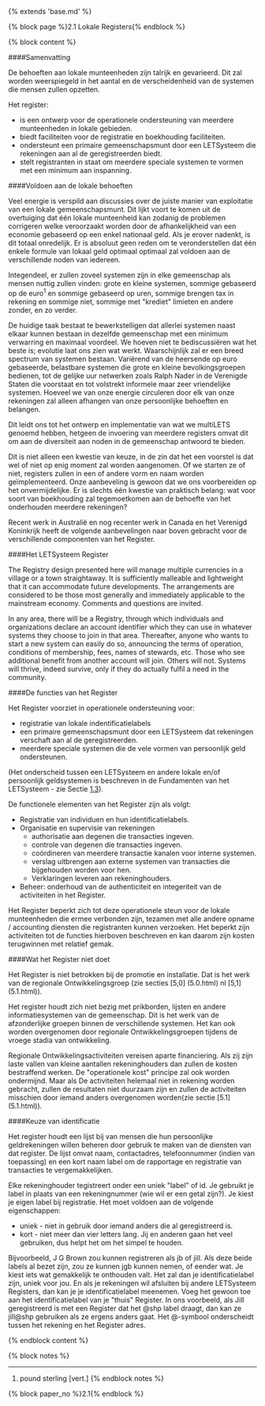 {% extends 'base.md' %}

{% block page %}2.1 Lokale Registers{% endblock %}

{% block content %}

####Samenvatting

De behoeften aan lokale munteenheden zijn talrijk en gevarieerd. Dit zal worden
weerspiegeld in het aantal en de verscheidenheid van de systemen die mensen
zullen opzetten.

Het register:

* is een ontwerp voor de operationele ondersteuning van meerdere munteenheden in lokale gebieden.
* biedt faciliteiten voor de registratie en boekhouding faciliteiten.
* ondersteunt een primaire gemeenschapsmunt door een LETSysteem die rekeningen aan al de geregistreerden biedt.
* stelt registranten in staat om meerdere speciale systemen te vormen met een minimum aan inspanning.

####Voldoen aan de lokale behoeften

Veel energie is verspild aan discussies over de juiste manier van exploitatie
van een lokale gemeenschapsmunt. Dit lijkt voort te komen uit de overtuiging
dat één lokale munteenheid kan zodanig de problemen corrigeren welke veroorzaakt
worden door de afhankelijkheid van een economie gebaseerd op een enkel nationaal
geld. Als je erover nadenkt, is dit totaal onredelijk. Er is absoluut geen reden
om te veronderstellen dat één enkele formule van lokaal geld optimaal optimaal zal
voldoen aan de verschillende noden van iedereen.

Integendeel, er zullen zoveel systemen zijn in elke gemeenschap als mensen nuttig
zullen vinden: grote en kleine systemen, sommige gebaseerd op de euro<sup>1</sup> en
sommige gebaseerd op uren, sommige brengen tax in rekening en sommige niet, sommige
met "krediet" limieten en andere zonder, en zo verder.

De huidige taak bestaat te bewerkstelligen dat allerlei systemen naast elkaar
kunnen bestaan in dezelfde gemeenschap met een minimum verwarring en maximaal
voordeel. We hoeven niet te bediscussiëren wat het beste is; evolutie laat ons
zien wat werkt. Waarschijnlijk zal er een breed spectrum van systemen bestaan.
Variërend van de heersende op euro gebaseerde, belastbare systemen die grote en
kleine bevolkingsgroepen bedienen, tot de gelijke uur netwerken zoals Ralph Nader
in de Verenigde Staten die voorstaat en tot volstrekt informele maar zeer vriendelijke
systemen. Hoeveel we van onze energie circuleren door elk van onze rekeningen
zal alleen afhangen van onze persoonlijke behoeften en belangen.

Dit leidt ons tot het ontwerp en implementatie van wat we multiLETS genoemd hebben,
hetgeen de invoering van meerdere registers omvat dit om aan de diversiteit aan
noden in de gemeenschap antwoord te bieden.

Dit is niet alleen een kwestie van keuze, in de zin dat het een voorstel is 
dat wel of niet op enig moment zal worden aangenomen. Of we starten ze
of niet, registers zullen in een of andere vorm en naam worden geïmplementeerd.
Onze aanbeveling is gewoon dat we ons voorbereiden op het onvermijdelijke.
Er is slechts één kwestie van praktisch belang: wat voor soort van boekhouding
zal tegemoetkomen aan de behoefte van het onderhouden meerdere rekeningen?

Recent werk in Australië en nog recenter werk in Canada en het Verenigd Koninkrijk
heeft de volgende aanbevelingen naar boven gebracht voor de verschillende
componenten van het Register.

####Het LETSysteem Register

The Registry design presented here will manage multiple currencies in a 
village or a town straightaway. It is sufficiently malleable and lightweight 
that it can accommodate future developments. The arrangements are 
considered to be those most generally and immediately applicable to the 
mainstream economy. Comments and questions are invited.

In any area, there will be a Registry, through which individuals and 
organizations declare an account identifier which they can use in whatever 
systems they choose to join in that area. Thereafter, anyone who wants to 
start a new system can easily do so, announcing the terms of operation, 
conditions of membership, fees, names of stewards, etc. Those who see 
additional benefit from another account will join. Others will not. Systems 
will thrive, indeed survive, only if they do actually fulfil a need in the 
community. 

####De functies van het Register

Het Register voorziet in operationele ondersteuning voor:

* registratie van lokale indentificatielabels
* een primaire gemeenschapsmunt door een LETSysteem dat rekeningen verschaft aan
al de geregistreerden.
* meerdere speciale systemen die de vele vormen van persoonlijk geld ondersteunen.
 
(Het onderscheid tussen een LETSysteem en andere lokale en/of persoonlijk geldsystemen
is beschreven in de Fundamenten van het LETSysteem - zie Sectie [1.3](1.3.html)).

De functionele elementen van het Register zijn als volgt:

* Registratie van individuen en hun identificatielabels.
* Organisatie en supervisie van rekeningen
  * authorisatie aan degenen die transacties ingeven.
  * controle van degenen die transacties ingeven.
  * coördineren van meerdere transactie kanalen voor interne systemen.
  * verslag uitbrengen aan externe systemen van transacties die bijgehouden
  worden voor hen.
  * Verklaringen leveren aan rekeninghouders.
* Beheer: onderhoud van de authenticiteit en integeriteit van de activiteiten in
het Register.

Het Register beperkt zich tot deze operationele steun voor de lokale
munteenheden die ermee verbonden zijn, tezamen met alle andere opname / accounting
diensten die registranten kunnen verzoeken. Het beperkt zijn activiteiten tot de
functies hierboven beschreven en kan daarom zijn kosten terugwinnen met relatief
gemak.

####Wat het Register niet doet

Het Register is niet betrokken bij de promotie en installatie. Dat is het werk
van de regionale Ontwikkelingsgroep (zie secties [5,0] (5.0.html)
nl [5,1] (5.1.html)).

Het register houdt zich niet bezig met prikborden, lijsten en andere informatiesystemen
van de gemeenschap. Dit is het werk van de afzonderlijke groepen binnen de
verschillende systemen. Het kan ook worden overgenomen door regionale Ontwikkelingsgroepen
tijdens de vroege stadia van ontwikkeling.

Regionale Ontwikkelingsactiviteiten vereisen aparte financiering. Als zij zijn
laste vallen van kleine aantallen rekeninghouders dan zullen de kosten bestraffend
werken. De "operationele kost" principe zal ook worden ondermijnd. Maar als
De activiteiten helemaal niet in rekening worden gebracht, zullen de resultaten
niet duurzaam zijn en zullen de activiteiten misschien door iemand anders overgenomen
worden(zie sectie [5.1] (5.1.html)).

####Keuze van identificatie

Het register houdt een lijst bij van mensen die hun persoonlijke geldrekeningen
willen beheren door gebruik te maken van de diensten van dat register. De lijst
omvat naam, contactadres, telefoonnummer (indien van toepassing) en een kort
naam label om de rapportage en registratie van transacties te vergemakkelijken.

Elke rekeninghouder tegistreert onder een uniek "label" of id. Je gebruikt
je label in plaats van een rekeningnummer (wie wil er een getal zijn?).
Je kiest je eigen label bij registratie. Het moet voldoen aan de volgende eigenschappen:

* uniek - niet in gebruik door iemand anders die al geregistreerd is.
* kort - niet meer dan vier letters lang. Jij en anderen gaan het veel gebruiken,
dus helpt het om het simpel te houden.

Bijvoorbeeld, J G Brown zou kunnen registreren als jb of jill. Als deze beide
labels al bezet zijn, zou ze kunnen jgb kunnen nemen, of eender wat. Je kiest
iets wat gemakkelijk te onthouden valt. Het zal dan je identificatielabel zijn,
uniek voor jou. En als je rekeningen wil afsluiten bij andere LETSysteem Registers,
dan kan je je identificatielabel meenemen. Voeg het gewoon toe aan het identificatielabel
van je "thuis" Register. In ons voorbeeld, als Jill geregistreerd
is met een Register dat het @shp label draagt, dan kan ze jill@shp gebruiken als
ze ergens anders gaat. Het @-symbool onderscheidt tussen het rekening en het Register
adres.

{% endblock content %}

{% block notes %}

---

1. pound sterling [vert.]
{% endblock notes %}

{% block paper_no %}2.1{% endblock %}

